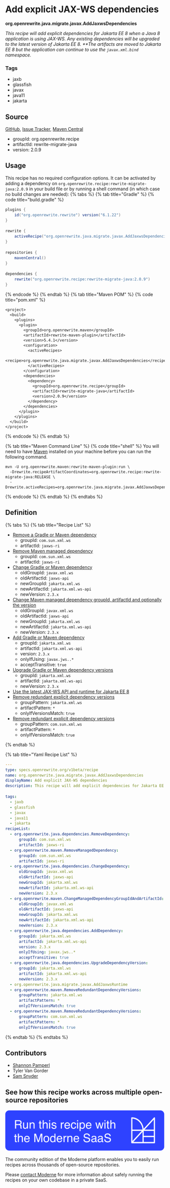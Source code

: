 # Add explicit JAX-WS dependencies

**org.openrewrite.java.migrate.javax.AddJaxwsDependencies**

_This recipe will add explicit dependencies for Jakarta EE 8 when a Java 8 application is using JAX-WS. Any existing dependencies will be upgraded to the latest version of Jakarta EE 8. **The artifacts are moved to Jakarta EE 8 but the application can continue to use the `javax.xml.bind` namespace._

### Tags

* jaxb
* glassfish
* javax
* java11
* jakarta

## Source

[GitHub](https://github.com/openrewrite/rewrite-migrate-java/blob/main/src/main/resources/META-INF/rewrite/java-version-11.yml), [Issue Tracker](https://github.com/openrewrite/rewrite-migrate-java/issues), [Maven Central](https://central.sonatype.com/artifact/org.openrewrite.recipe/rewrite-migrate-java/2.0.9/jar)

* groupId: org.openrewrite.recipe
* artifactId: rewrite-migrate-java
* version: 2.0.9


## Usage

This recipe has no required configuration options. It can be activated by adding a dependency on `org.openrewrite.recipe:rewrite-migrate-java:2.0.9` in your build file or by running a shell command (in which case no build changes are needed): 
{% tabs %}
{% tab title="Gradle" %}
{% code title="build.gradle" %}
```groovy
plugins {
    id("org.openrewrite.rewrite") version("6.1.22")
}

rewrite {
    activeRecipe("org.openrewrite.java.migrate.javax.AddJaxwsDependencies")
}

repositories {
    mavenCentral()
}

dependencies {
    rewrite("org.openrewrite.recipe:rewrite-migrate-java:2.0.9")
}
```
{% endcode %}
{% endtab %}
{% tab title="Maven POM" %}
{% code title="pom.xml" %}
```markup
<project>
  <build>
    <plugins>
      <plugin>
        <groupId>org.openrewrite.maven</groupId>
        <artifactId>rewrite-maven-plugin</artifactId>
        <version>5.4.1</version>
        <configuration>
          <activeRecipes>
            <recipe>org.openrewrite.java.migrate.javax.AddJaxwsDependencies</recipe>
          </activeRecipes>
        </configuration>
        <dependencies>
          <dependency>
            <groupId>org.openrewrite.recipe</groupId>
            <artifactId>rewrite-migrate-java</artifactId>
            <version>2.0.9</version>
          </dependency>
        </dependencies>
      </plugin>
    </plugins>
  </build>
</project>
```
{% endcode %}
{% endtab %}

{% tab title="Maven Command Line" %}
{% code title="shell" %}
You will need to have [Maven](https://maven.apache.org/download.cgi) installed on your machine before you can run the following command.

```shell
mvn -U org.openrewrite.maven:rewrite-maven-plugin:run \
  -Drewrite.recipeArtifactCoordinates=org.openrewrite.recipe:rewrite-migrate-java:RELEASE \
  -Drewrite.activeRecipes=org.openrewrite.java.migrate.javax.AddJaxwsDependencies
```
{% endcode %}
{% endtab %}
{% endtabs %}

## Definition

{% tabs %}
{% tab title="Recipe List" %}
* [Remove a Gradle or Maven dependency](../../../java/dependencies/removedependency.md)
  * groupId: `com.sun.xml.ws`
  * artifactId: `jaxws-ri`
* [Remove Maven managed dependency](../../../maven/removemanageddependency.md)
  * groupId: `com.sun.xml.ws`
  * artifactId: `jaxws-ri`
* [Change Gradle or Maven dependency](../../../java/dependencies/changedependency.md)
  * oldGroupId: `javax.xml.ws`
  * oldArtifactId: `jaxws-api`
  * newGroupId: `jakarta.xml.ws`
  * newArtifactId: `jakarta.xml.ws-api`
  * newVersion: `2.3.x`
* [Change Maven managed dependency groupId, artifactId and optionally the version](../../../maven/changemanageddependencygroupidandartifactid.md)
  * oldGroupId: `javax.xml.ws`
  * oldArtifactId: `jaxws-api`
  * newGroupId: `jakarta.xml.ws`
  * newArtifactId: `jakarta.xml.ws-api`
  * newVersion: `2.3.x`
* [Add Gradle or Maven dependency](../../../java/dependencies/adddependency.md)
  * groupId: `jakarta.xml.ws`
  * artifactId: `jakarta.xml.ws-api`
  * version: `2.3.x`
  * onlyIfUsing: `javax.jws..*`
  * acceptTransitive: `true`
* [Upgrade Gradle or Maven dependency versions](../../../java/dependencies/upgradedependencyversion.md)
  * groupId: `jakarta.xml.ws`
  * artifactId: `jakarta.xml.ws-api`
  * newVersion: `2.3.x`
* [Use the latest JAX-WS API and runtime for Jakarta EE 8](../../../java/migrate/javax/addjaxwsruntime.md)
* [Remove redundant explicit dependency versions](../../../maven/removeredundantdependencyversions.md)
  * groupPattern: `jakarta.xml.ws`
  * artifactPattern: `*`
  * onlyIfVersionsMatch: `true`
* [Remove redundant explicit dependency versions](../../../maven/removeredundantdependencyversions.md)
  * groupPattern: `com.sun.xml.ws`
  * artifactPattern: `*`
  * onlyIfVersionsMatch: `true`

{% endtab %}

{% tab title="Yaml Recipe List" %}
```yaml
---
type: specs.openrewrite.org/v1beta/recipe
name: org.openrewrite.java.migrate.javax.AddJaxwsDependencies
displayName: Add explicit JAX-WS dependencies
description: This recipe will add explicit dependencies for Jakarta EE 8 when a Java 8 application is using JAX-WS. Any existing dependencies will be upgraded to the latest version of Jakarta EE 8. **The artifacts are moved to Jakarta EE 8 but the application can continue to use the `javax.xml.bind` namespace.

tags:
  - jaxb
  - glassfish
  - javax
  - java11
  - jakarta
recipeList:
  - org.openrewrite.java.dependencies.RemoveDependency:
      groupId: com.sun.xml.ws
      artifactId: jaxws-ri
  - org.openrewrite.maven.RemoveManagedDependency:
      groupId: com.sun.xml.ws
      artifactId: jaxws-ri
  - org.openrewrite.java.dependencies.ChangeDependency:
      oldGroupId: javax.xml.ws
      oldArtifactId: jaxws-api
      newGroupId: jakarta.xml.ws
      newArtifactId: jakarta.xml.ws-api
      newVersion: 2.3.x
  - org.openrewrite.maven.ChangeManagedDependencyGroupIdAndArtifactId:
      oldGroupId: javax.xml.ws
      oldArtifactId: jaxws-api
      newGroupId: jakarta.xml.ws
      newArtifactId: jakarta.xml.ws-api
      newVersion: 2.3.x
  - org.openrewrite.java.dependencies.AddDependency:
      groupId: jakarta.xml.ws
      artifactId: jakarta.xml.ws-api
      version: 2.3.x
      onlyIfUsing: javax.jws..*
      acceptTransitive: true
  - org.openrewrite.java.dependencies.UpgradeDependencyVersion:
      groupId: jakarta.xml.ws
      artifactId: jakarta.xml.ws-api
      newVersion: 2.3.x
  - org.openrewrite.java.migrate.javax.AddJaxwsRuntime
  - org.openrewrite.maven.RemoveRedundantDependencyVersions:
      groupPattern: jakarta.xml.ws
      artifactPattern: *
      onlyIfVersionsMatch: true
  - org.openrewrite.maven.RemoveRedundantDependencyVersions:
      groupPattern: com.sun.xml.ws
      artifactPattern: *
      onlyIfVersionsMatch: true

```
{% endtab %}
{% endtabs %}

## Contributors
* [Shannon Pamperl](mailto:shanman190@gmail.com)
* Tyler Van Gorder
* [Sam Snyder](mailto:sam@moderne.io)


## See how this recipe works across multiple open-source repositories

[![Moderne Link Image](/.gitbook/assets/ModerneRecipeButton.png)](https://app.moderne.io/recipes/org.openrewrite.java.migrate.javax.AddJaxwsDependencies)

The community edition of the Moderne platform enables you to easily run recipes across thousands of open-source repositories.

Please [contact Moderne](https://moderne.io/product) for more information about safely running the recipes on your own codebase in a private SaaS.
